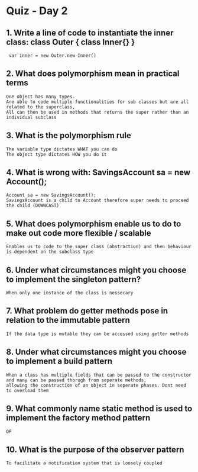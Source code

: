 # Quiz - Day 2

## 1. Write a line of code to instantiate the inner class: class Outer { class Inner{} }

     var inner = new Outer.new Inner()

## 2. What does polymorphism mean in practical terms

    One object has many types. 
    Are able to code multiple functionalities for sub classes but are all related to the superclass, 
    All can then be used in methods that returns the super rather than an individual subclass

## 3. What is the polymorphism rule

    The variable type dictates WHAT you can do
    The object type dictates HOW you do it 

## 4. What is wrong with: SavingsAccount sa = new Account();

    Account sa = new SavingsAccount(); 
    SavingsAccount is a child to Account therefore super needs to proceed the child (DOWNCAST)

## 5. What does polymorphism enable us to do to make out code more flexible / scalable 

    Enables us to code to the super class (abstraction) and then behaviour is dependent on the subclass type

## 6. Under what circumstances might you choose to implement the singleton pattern? 

    When only one instance of the class is nessecary 

## 7. What problem do getter methods pose in relation to the immutable pattern

    If the data type is mutable they can be accessed using getter methods

## 8. Under what circumstances might you choose to implement a build pattern

    When a class has multiple fields that can be passed to the constructor and many can be passed thorugh from seperate methods, 
    allowing the construction of an object in seperate phases. Dont need to overload them

## 9. What commonly name static method is used to implement the factory method pattern

    OF

## 10. What is the purpose of the observer pattern

    To facilitate a notification system that is loosely coupled